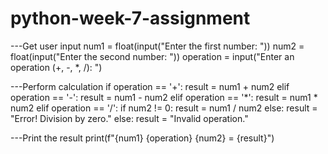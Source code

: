 # python-week-7-assignment
---Get user input
num1 = float(input("Enter the first number: "))
num2 = float(input("Enter the second number: "))
operation = input("Enter an operation (+, -, *, /): ")

---Perform calculation
if operation == '+':
    result = num1 + num2
elif operation == '-':
    result = num1 - num2
elif operation == '*':
    result = num1 * num2
elif operation == '/':
    if num2 != 0:
        result = num1 / num2
    else:
        result = "Error! Division by zero."
else:
    result = "Invalid operation."

---Print the result
print(f"{num1} {operation} {num2} = {result}")
